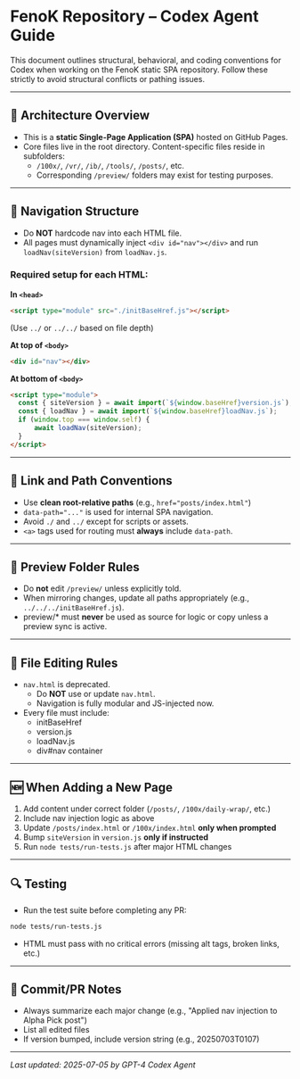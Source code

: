 # FenoK Repository – Codex Agent Guide

This document outlines structural, behavioral, and coding conventions for Codex when working on the FenoK static SPA repository. Follow these strictly to avoid structural conflicts or pathing issues.

---

## 🔧 Architecture Overview

- This is a **static Single-Page Application (SPA)** hosted on GitHub Pages.
- Core files live in the root directory. Content-specific files reside in subfolders:
  - `/100x/`, `/vr/`, `/ib/`, `/tools/`, `/posts/`, etc.
  - Corresponding `/preview/` folders may exist for testing purposes.

---

## 🧭 Navigation Structure

- Do **NOT** hardcode nav into each HTML file.
- All pages must dynamically inject `<div id="nav"></div>` and run `loadNav(siteVersion)` from `loadNav.js`.

### Required setup for each HTML:

**In `<head>`**
```html
<script type="module" src="./initBaseHref.js"></script>
```
(Use `../` or `../../` based on file depth)

**At top of `<body>`**
```html
<div id="nav"></div>
```

**At bottom of `<body>`**
```html
<script type="module">
  const { siteVersion } = await import(`${window.baseHref}version.js`);
  const { loadNav } = await import(`${window.baseHref}loadNav.js`);
  if (window.top === window.self) {
      await loadNav(siteVersion);
  }
</script>
```

---

## 📌 Link and Path Conventions

- Use **clean root-relative paths** (e.g., `href="posts/index.html"`)
- `data-path="..."` is used for internal SPA navigation.
- Avoid `./` and `../` except for scripts or assets.
- `<a>` tags used for routing must **always** include `data-path`.

---

## 📁 Preview Folder Rules

- Do **not** edit `/preview/` unless explicitly told.
- When mirroring changes, update all paths appropriately (e.g., `../../../initBaseHref.js`).
- preview/* must **never** be used as source for logic or copy unless a preview sync is active.

---

## 📄 File Editing Rules

- `nav.html` is deprecated.
  - Do **NOT** use or update `nav.html`.
  - Navigation is fully modular and JS-injected now.
- Every file must include:
  - initBaseHref
  - version.js
  - loadNav.js
  - div#nav container

---

## 🆕 When Adding a New Page

1. Add content under correct folder (`/posts/`, `/100x/daily-wrap/`, etc.)
2. Include nav injection logic as above
3. Update `/posts/index.html` or `/100x/index.html` **only when prompted**
4. Bump `siteVersion` in `version.js` **only if instructed**
5. Run `node tests/run-tests.js` after major HTML changes

---

## 🔍 Testing

- Run the test suite before completing any PR:
```bash
node tests/run-tests.js
```
- HTML must pass with no critical errors (missing alt tags, broken links, etc.)

---

## 📄 Commit/PR Notes

- Always summarize each major change (e.g., "Applied nav injection to Alpha Pick post")
- List all edited files
- If version bumped, include version string (e.g., 20250703T0107)

---

_Last updated: 2025-07-05 by GPT-4 Codex Agent_
